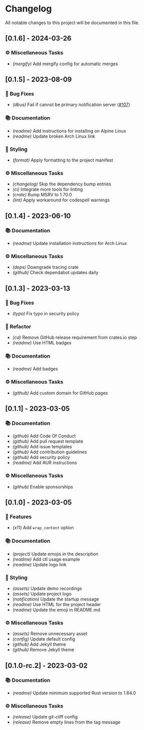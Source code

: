 # Changelog

All notable changes to this project will be documented in this file.

## [0.1.6] - 2024-03-26

### ⚙️ Miscellaneous Tasks

- *(mergify)* Add mergify config for automatic merges

## [0.1.5] - 2023-08-09

### 🐛 Bug Fixes

- *(dbus)* Fail if cannot be primary notification server ([#107](https://github.com/orhun/runst/issues/107))

### 📚 Documentation

- *(readme)* Add instructions for installing on Alpine Linux
- *(readme)* Update broken Arch Linux link

### 🎨 Styling

- *(format)* Apply formatting to the project manifest

### ⚙️ Miscellaneous Tasks

- *(changelog)* Skip the dependency bump entries
- *(ci)* Integrate more tools for linting
- *(crate)* Bump MSRV to 1.70.0
- *(lint)* Apply workaround for codespell warnings

## [0.1.4] - 2023-06-10

### 📚 Documentation

- *(readme)* Update installation instructions for Arch Linux

### ⚙️ Miscellaneous Tasks

- *(deps)* Downgrade tracing crate
- *(github)* Check dependabot updates daily

## [0.1.3] - 2023-03-13

### 🐛 Bug Fixes

- *(typo)* Fix typo in security policy

### 🚜 Refactor

- *(cd)* Remove GitHub release requirement from crates.io step
- *(readme)* Use HTML badges

### 📚 Documentation

- *(readme)* Add badges

### ⚙️ Miscellaneous Tasks

- *(github)* Add custom domain for GitHub pages

## [0.1.1] - 2023-03-05

### 📚 Documentation

- *(github)* Add Code Of Conduct
- *(github)* Add pull request template
- *(github)* Add issue templates
- *(github)* Add contribution guidelines
- *(github)* Add security policy
- *(readme)* Add AUR instructions

### ⚙️ Miscellaneous Tasks

- *(github)* Enable sponsorships

## [0.1.0] - 2023-03-05

### 🚀 Features

- *(x11)* Add `wrap_content` option

### 📚 Documentation

- *(project)* Update emojis in the description
- *(readme)* Add ctl usage example
- *(readme)* Update logo link

### 🎨 Styling

- *(assets)* Update demo recordings
- *(assets)* Update project logo
- *(notification)* Update the startup message
- *(readme)* Use HTML for the project header
- *(readme)* Update the emoji in README.md

### ⚙️ Miscellaneous Tasks

- *(assets)* Remove unnecessary asset
- *(config)* Update default config
- *(github)* Add Jekyll theme
- *(github)* Remove Jekyll theme

## [0.1.0-rc.2] - 2023-03-02

### 📚 Documentation

- *(readme)* Update minimum supported Rust version to 1.64.0

### ⚙️ Miscellaneous Tasks

- *(release)* Update git-cliff config
- *(release)* Remove empty lines from the tag message

<!-- generated by git-cliff -->

